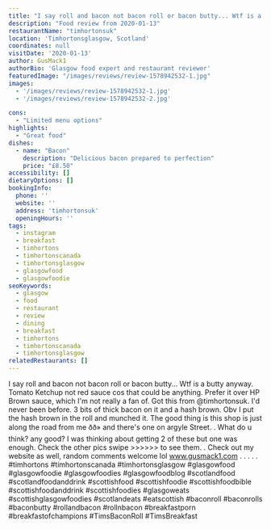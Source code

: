 ```yaml
---
title: "I say roll and bacon not bacon roll or bacon butty... Wtf is a butty anyway. Tomato Ketchup not red sauce cos that could be anything. Prefer it over HP Brown sauce, which I'm not really a fan of. Got this from @timhortonsuk. I'd never been before. 3 bits of thick bacon on it and a hash brown. Obv I put the hash brown in the roll and munched it. The good thing is this shop is just along the road from me ðð» and there's one on argyle Street. ."
description: "Food review from 2020-01-13"
restaurantName: "timhortonsuk"
location: 'Timhortonsglasgow, Scotland'
coordinates: null
visitDate: '2020-01-13'
author: GusMack1
authorBio: 'Glasgow food expert and restaurant reviewer'
featuredImage: "/images/reviews/review-1578942532-1.jpg"
images:
  - '/images/reviews/review-1578942532-1.jpg'
  - '/images/reviews/review-1578942532-2.jpg'

cons:
  - "Limited menu options"
highlights:
  - "Great food"
dishes:
  - name: "Bacon"
    description: "Delicious bacon prepared to perfection"
    price: "£8.50"
accessibility: []
dietaryOptions: []
bookingInfo:
  phone: ''
  website: ''
  address: 'timhortonsuk'
  openingHours: ''
tags:
  - instagram
  - breakfast
  - timhortons
  - timhortonscanada
  - timhortonsglasgow
  - glasgowfood
  - glasgowfoodie
seoKeywords:
  - glasgow
  - food
  - restaurant
  - review
  - dining
  - breakfast
  - timhortons
  - timhortonscanada
  - timhortonsglasgow
relatedRestaurants: []
---
```

I say roll and bacon not bacon roll or bacon butty... Wtf is a butty anyway. Tomato Ketchup not red sauce cos that could be anything. Prefer it over HP Brown sauce, which I'm not really a fan of. Got this from @timhortonsuk. I'd never been before. 3 bits of thick bacon on it and a hash brown. Obv I put the hash brown in the roll and munched it. The good thing is this shop is just along the road from me ðð» and there's one on argyle Street. .
What do u think? any good? I was thinking about getting 2 of these but one was enough. Check the other pics swipe >>>>>> to see them. .
Check out my website as well, random comments welcome lol www.gusmack1.com .
.
.
.
.
#timhortons #timhortonscanada #timhortonsglasgow #glasgowfood #glasgowfoodie #glasgowfoodies #glasgowfoodblog #scotlandfood #scotlandfoodanddrink #scottishfood #scottishfoodie #scottishfoodbible #scottishfoodanddrink #scottishfoodies #glasgoweats #scottishglasgowfoodies #scotlandeats #eatscottish #baconroll #baconrolls #baconbutty #rollandbacon #rollnbacon #breakfastporn #breakfastofchampions #TimsBaconRoll #TimsBreakfast

